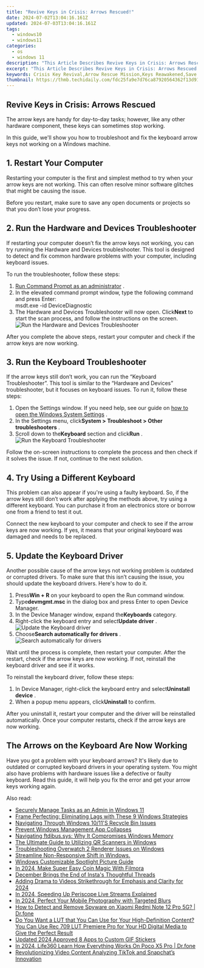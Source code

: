 ```yaml
---
title: "Revive Keys in Crisis: Arrows Rescued!"
date: 2024-07-02T13:04:16.161Z
updated: 2024-07-03T13:04:16.161Z
tags:
  - windows10
  - windows11
categories:
  - os
  - windows 11
description: "This Article Describes Revive Keys in Crisis: Arrows Rescued!"
excerpt: "This Article Describes Revive Keys in Crisis: Arrows Rescued!"
keywords: Crisis Key Revival,Arrow Rescue Mission,Keys Reawakened,Save Keys In Crisis,Arrows Aid Urgency,Emergency Keys Revive,Arrow Assistance Now
thumbnail: https://thmb.techidaily.com/fdc25fa9e7d76ca87920564362f13d91c2db273783ec5bcb39c2377739cf581a.jpg
---
```


## Revive Keys in Crisis: Arrows Rescued

 The arrow keys are handy for day-to-day tasks; however, like any other hardware component, these keys can sometimes stop working.

 In this guide, we'll show you how to troubleshoot and fix the keyboard arrow keys not working on a Windows machine.

## 1\. Restart Your Computer

 Restarting your computer is the first and simplest method to try when your arrow keys are not working. This can often resolve minor software glitches that might be causing the issue.

 Before you restart, make sure to save any open documents or projects so that you don’t lose your progress.

## 2\. Run the Hardware and Devices Troubleshooter

 If restarting your computer doesn’t fix the arrow keys not working, you can try running the Hardware and Devices troubleshooter. This tool is designed to detect and fix common hardware problems with your computer, including keyboard issues.

To run the troubleshooter, follow these steps:

1. [Run Command Prompt as an administrator](https://www.makeuseof.com/windows-run-command-prompt-admin/) .
2. In the elevated command prompt window, type the following command and press Enter:  
msdt.exe -id DeviceDiagnostic
3. The Hardware and Devices Troubleshooter will now open. Click**Next** to start the scan process, and follow the instructions on the screen.  
![Run the Hardware and Devices Troubleshooter](https://static1.makeuseofimages.com/wordpress/wp-content/uploads/2023/03/run-the-hardware-and-devices-troubleshooter.jpg)

 After you complete the above steps, restart your computer and check if the arrow keys are now working.

## 3\. Run the Keyboard Troubleshooter

 If the arrow keys still don’t work, you can run the “Keyboard Troubleshooter”. This tool is similar to the “Hardware and Devices” troubleshooter, but it focuses on keyboard issues. To run it, follow these steps:

1. Open the Settings window. If you need help, see our guide on [how to open the Windows System Settings](https://www.makeuseof.com/windows-ways-to-open-system-settings/) .
2. In the Settings menu, click**System > Troubleshoot > Other troubleshooters** .
3. Scroll down to the**Keyboard** section and click**Run** .  
![Run the Keyboard Troubleshooter](https://static1.makeuseofimages.com/wordpress/wp-content/uploads/2023/03/run-the-keyboard-troubleshooter.jpg)

 Follow the on-screen instructions to complete the process and then check if it solves the issue. If not, continue to the next solution.

## 4\. Try Using a Different Keyboard

 This problem can also appear if you're using a faulty keyboard. So, if the arrow keys still don’t work after applying the methods above, try using a different keyboard. You can purchase it from an electronics store or borrow one from a friend to test it out.

 Connect the new keyboard to your computer and check to see if the arrow keys are now working. If yes, it means that your original keyboard was damaged and needs to be replaced.

## 5\. Update the Keyboard Driver

 Another possible cause of the arrow keys not working problem is outdated or corrupted drivers. To make sure that this isn’t causing the issue, you should update the keyboard drivers. Here's how to do it.

1. Press**Win + R** on your keyboard to open the Run command window.
2. Type**devmgmt.msc** in the dialog box and press Enter to open Device Manager.
3. In the Device Manager window, expand the**Keyboards** category.
4. Right-click the keyboard entry and select**Update driver** .  
![Update the Keyboard driver](https://static1.makeuseofimages.com/wordpress/wp-content/uploads/2023/03/update-the-keyboard-driver.jpg)
5. Choose**Search automatically for drivers** .  
![Search automatically for drivers](https://static1.makeuseofimages.com/wordpress/wp-content/uploads/2023/03/search-automatically-for-drivers.jpg)

 Wait until the process is complete, then restart your computer. After the restart, check if the arrow keys are now working. If not, reinstall the keyboard driver and see if it works.

To reinstall the keyboard driver, follow these steps:

1. In Device Manager, right-click the keyboard entry and select**Uninstall device** .
2. When a popup menu appears, click**Uninstall** to confirm.

 After you uninstall it, restart your computer and the driver will be reinstalled automatically. Once your computer restarts, check if the arrow keys are now working.

## The Arrows on the Keyboard Are Now Working

 Have you got a problem with your keyboard arrows? It's likely due to outdated or corrupted keyboard drivers in your operating system. You might also have problems with hardware issues like a defective or faulty keyboard. Read this guide, it will help you fix the error and get your arrow keys working again.


<ins class="adsbygoogle"
     style="display:block"
     data-ad-format="autorelaxed"
     data-ad-client="ca-pub-7571918770474297"
     data-ad-slot="1223367746"></ins>



<ins class="adsbygoogle"
     style="display:block"
     data-ad-client="ca-pub-7571918770474297"
     data-ad-slot="8358498916"
     data-ad-format="auto"
     data-full-width-responsive="true"></ins>

<span class="atpl-alsoreadstyle">Also read:</span>
<div><ul>
<li><a href="https://win11.techidaily.com/securely-manage-tasks-as-an-admin-in-windows-11/"><u>Securely Manage Tasks as an Admin in Windows 11</u></a></li>
<li><a href="https://win11.techidaily.com/frame-perfecting-eliminating-lags-with-these-9-windows-strategies/"><u>Frame Perfecting: Eliminating Lags with These 9 Windows Strategies</u></a></li>
<li><a href="https://win11.techidaily.com/navigating-through-windows-1011s-recycle-bin-issues/"><u>Navigating Through Windows 10/11'S Recycle Bin Issues</u></a></li>
<li><a href="https://win11.techidaily.com/prevent-windows-management-app-collapses/"><u>Prevent Windows Management App Collapses</u></a></li>
<li><a href="https://win11.techidaily.com/navigating-ftdibussys-why-it-compromises-windows-memory/"><u>Navigating ftdibus.sys: Why It Compromises Windows Memory</u></a></li>
<li><a href="https://win11.techidaily.com/the-ultimate-guide-to-utilizing-qr-scanners-in-windows/"><u>The Ultimate Guide to Utilizing QR Scanners in Windows</u></a></li>
<li><a href="https://win11.techidaily.com/troubleshooting-overwatch-2-renderer-issues-on-windows/"><u>Troubleshooting Overwatch 2 Renderer Issues on Windows</u></a></li>
<li><a href="https://win11.techidaily.com/streamline-non-responsive-shift-in-windows/"><u>Streamline Non-Responsive Shift in Windows.</u></a></li>
<li><a href="https://win11.techidaily.com/windows-customizable-spotlight-picture-guide/"><u>Windows Customizable Spotlight Picture Guide</u></a></li>
<li><a href="https://ai-editing-video.techidaily.com/in-2024-make-super-easy-coin-magic-with-filmora/"><u>In 2024, Make Super Easy Coin Magic With Filmora</u></a></li>
<li><a href="https://facebook.techidaily.com/december-brings-the-end-of-instas-thoughtful-threads/"><u>December Brings the End of Insta's Thoughtful Threads</u></a></li>
<li><a href="https://video-capture.techidaily.com/adding-drama-to-videos-strikethrough-for-emphasis-and-clarity-for-2024/"><u>Adding Drama to Videos  Strikethrough for Emphasis and Clarity for 2024</u></a></li>
<li><a href="https://extra-guidance.techidaily.com/in-2024-speeding-up-periscope-live-streams-explained/"><u>In 2024, Speeding Up Periscope Live Streams Explained</u></a></li>
<li><a href="https://extra-skills.techidaily.com/in-2024-perfect-your-mobile-photography-with-targeted-blurs/"><u>In 2024, Perfect Your Mobile Photography with Targeted Blurs</u></a></li>
<li><a href="https://android-location-track.techidaily.com/how-to-detect-and-remove-spyware-on-xiaomi-redmi-note-12-pro-5g-drfone-by-drfone-virtual-android/"><u>How to Detect and Remove Spyware on Xiaomi Redmi Note 12 Pro 5G? | Dr.fone</u></a></li>
<li><a href="https://ai-editing-video.techidaily.com/do-you-want-a-lut-that-you-can-use-for-your-high-definition-content-you-can-use-rec-709-lut-premiere-pro-for-your-hd-digital-media-to-give-the-perfect-resul/"><u>Do You Want a LUT that You Can Use for Your High-Definition Content? You Can Use Rec 709 LUT Premiere Pro for Your HD Digital Media to Give the Perfect Result</u></a></li>
<li><a href="https://ai-editing-video.techidaily.com/updated-2024-approved-8-apps-to-custom-gif-stickers/"><u>Updated 2024 Approved 8 Apps to Custom GIF Stickers</u></a></li>
<li><a href="https://phone-solutions.techidaily.com/in-2024-life360-learn-how-everything-works-on-poco-x5-pro-drfone-by-drfone-virtual-android/"><u>In 2024, Life360 Learn How Everything Works On Poco X5 Pro | Dr.fone</u></a></li>
<li><a href="https://tiktok-videos.techidaily.com/revolutionizing-video-content-analyzing-tiktok-and-snapchats-innovation/"><u>Revolutionizing Video Content  Analyzing TikTok and Snapchat’s Innovation</u></a></li>
</ul></div>
